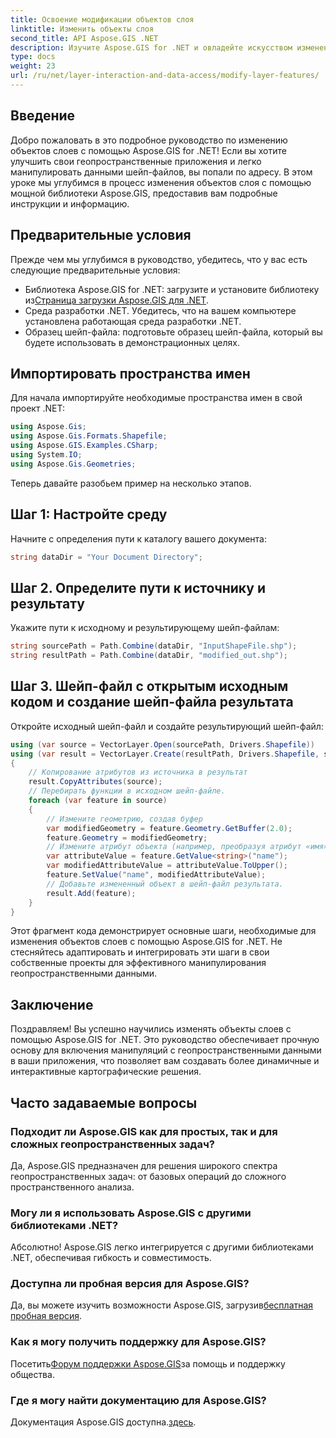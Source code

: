 ```yaml
---
title: Освоение модификации объектов слоя
linktitle: Изменить объекты слоя
second_title: API Aspose.GIS .NET
description: Изучите Aspose.GIS for .NET и овладейте искусством изменения объектов слоев в шейп-файлах без особых усилий. Повысьте эффективность своих геопространственных приложений с легкостью и точностью.
type: docs
weight: 23
url: /ru/net/layer-interaction-and-data-access/modify-layer-features/
---
```

## Введение
Добро пожаловать в это подробное руководство по изменению объектов слоев с помощью Aspose.GIS for .NET! Если вы хотите улучшить свои геопространственные приложения и легко манипулировать данными шейп-файлов, вы попали по адресу. В этом уроке мы углубимся в процесс изменения объектов слоя с помощью мощной библиотеки Aspose.GIS, предоставив вам подробные инструкции и информацию.
## Предварительные условия
Прежде чем мы углубимся в руководство, убедитесь, что у вас есть следующие предварительные условия:
-  Библиотека Aspose.GIS for .NET: загрузите и установите библиотеку из[Страница загрузки Aspose.GIS для .NET](https://releases.aspose.com/gis/net/).
- Среда разработки .NET. Убедитесь, что на вашем компьютере установлена работающая среда разработки .NET.
- Образец шейп-файла: подготовьте образец шейп-файла, который вы будете использовать в демонстрационных целях.
## Импортировать пространства имен
Для начала импортируйте необходимые пространства имен в свой проект .NET:
```csharp
using Aspose.Gis;
using Aspose.Gis.Formats.Shapefile;
using Aspose.GIS.Examples.CSharp;
using System.IO;
using Aspose.Gis.Geometries;
```
Теперь давайте разобьем пример на несколько этапов.
## Шаг 1: Настройте среду
Начните с определения пути к каталогу вашего документа:
```csharp
string dataDir = "Your Document Directory";
```
## Шаг 2. Определите пути к источнику и результату
Укажите пути к исходному и результирующему шейп-файлам:
```csharp
string sourcePath = Path.Combine(dataDir, "InputShapeFile.shp");
string resultPath = Path.Combine(dataDir, "modified_out.shp");
```
## Шаг 3. Шейп-файл с открытым исходным кодом и создание шейп-файла результата
Откройте исходный шейп-файл и создайте результирующий шейп-файл:
```csharp
using (var source = VectorLayer.Open(sourcePath, Drivers.Shapefile))
using (var result = VectorLayer.Create(resultPath, Drivers.Shapefile, source.SpatialReferenceSystem))
{
    // Копирование атрибутов из источника в результат
    result.CopyAttributes(source);
    // Перебирать функции в исходном шейп-файле.
    foreach (var feature in source)
    {
        // Измените геометрию, создав буфер
        var modifiedGeometry = feature.Geometry.GetBuffer(2.0);
        feature.Geometry = modifiedGeometry;
        // Измените атрибут объекта (например, преобразуя атрибут «имя» в верхний регистр)
        var attributeValue = feature.GetValue<string>("name");
        var modifiedAttributeValue = attributeValue.ToUpper();
        feature.SetValue("name", modifiedAttributeValue);
        // Добавьте измененный объект в шейп-файл результата.
        result.Add(feature);
    }
}
```
Этот фрагмент кода демонстрирует основные шаги, необходимые для изменения объектов слоев с помощью Aspose.GIS for .NET. Не стесняйтесь адаптировать и интегрировать эти шаги в свои собственные проекты для эффективного манипулирования геопространственными данными.
## Заключение
Поздравляем! Вы успешно научились изменять объекты слоев с помощью Aspose.GIS for .NET. Это руководство обеспечивает прочную основу для включения манипуляций с геопространственными данными в ваши приложения, что позволяет вам создавать более динамичные и интерактивные картографические решения.
## Часто задаваемые вопросы
### Подходит ли Aspose.GIS как для простых, так и для сложных геопространственных задач?
Да, Aspose.GIS предназначен для решения широкого спектра геопространственных задач: от базовых операций до сложного пространственного анализа.
### Могу ли я использовать Aspose.GIS с другими библиотеками .NET?
Абсолютно! Aspose.GIS легко интегрируется с другими библиотеками .NET, обеспечивая гибкость и совместимость.
### Доступна ли пробная версия для Aspose.GIS?
 Да, вы можете изучить возможности Aspose.GIS, загрузив[бесплатная пробная версия](https://releases.aspose.com/).
### Как я могу получить поддержку для Aspose.GIS?
 Посетить[Форум поддержки Aspose.GIS](https://forum.aspose.com/c/gis/33)за помощь и поддержку общества.
### Где я могу найти документацию для Aspose.GIS?
 Документация Aspose.GIS доступна.[здесь](https://reference.aspose.com/gis/net/).